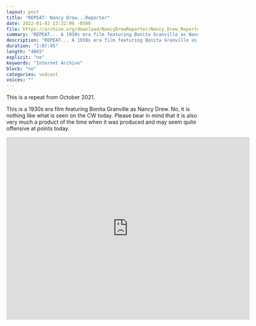 ```yaml
---
layout: post
title: "REPEAT: Nancy Drew...Reporter"
date: 2022-01-03 13:32:00 -0500
file: https://archive.org/download/NancyDrewReporter/Nancy_Drew_Reporter.mp4
summary: "REPEAT... A 1930s era film featuring Bonita Granville as Nancy Drew.  No, it is nothing like what is seen on the CW today.  Please bear in mind that it is also very much a product of the time when it was produced and may seem quite offensive at points today."
description: "REPEAT... A 1930s era film featuring Bonita Granville as Nancy Drew.  No, it is nothing like what is seen on the CW today.  Please bear in mind that it is also very much a product of the time when it was produced and may seem quite offensive at points today."
duration: "1:07:45"
length: "4065"
explicit: "no" 
keywords: "Internet Archive"
block: "no" 
categories: vodcast
voices: ""
---
```


This is a repeat from October 2021.

This is a 1930s era film featuring Bonita Granville as Nancy Drew.  No, it is nothing like what is seen on the CW today.  Please bear in mind that it is also very much a product of the time when it was produced and may seem quite offensive at points today.

<iframe src="https://archive.org/embed/NancyDrewReporter" width="640" height="480" frameborder="0" webkitallowfullscreen="true" mozallowfullscreen="true" allowfullscreen></iframe>
